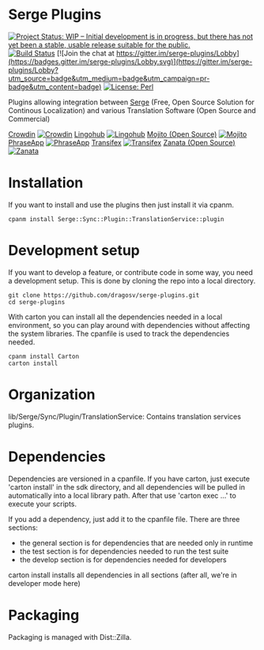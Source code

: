 Serge Plugins
============

[![Project Status: WIP – Initial development is in progress, but there has not yet been a stable, usable release suitable for the public.](http://www.repostatus.org/badges/latest/wip.svg)](http://www.repostatus.org/#wip) [![Build Status](https://travis-ci.org/dragosv/serge-plugins.svg?branch=master)](https://travis-ci.org/dragosv/serge-plugins)
[![Join the chat at https://gitter.im/serge-plugins/Lobby](https://badges.gitter.im/serge-plugins/Lobby.svg)](https://gitter.im/serge-plugins/Lobby?utm_source=badge&utm_medium=badge&utm_campaign=pr-badge&utm_content=badge) [![License: Perl](https://img.shields.io/badge/License-Perl-0298c3.svg)](https://dev.perl.org/licenses/)

Plugins allowing integration between [Serge](https://serge.io/) (Free, Open Source Solution for Continous Localization) and various Translation Software (Open Source and Commercial)

[Crowdin](https://crowdin.com/) [![Crowdin](https://img.shields.io/cpan/v/Serge-Sync-Plugin-TranslationService-crowdin.svg)](https://metacpan.org/release/Serge-Sync-Plugin-TranslationService-crowdin)
[Lingohub](https://www.lingohub.com/) [![Lingohub](https://img.shields.io/cpan/v/Serge-Sync-Plugin-TranslationService-lingohub.svg)](https://metacpan.org/release/Serge-Sync-Plugin-TranslationService-lingohub)
[Mojito (Open Source)](http://www.mojito.global/) [![Mojito](https://img.shields.io/cpan/v/Serge-Sync-Plugin-TranslationService-mojito.svg)](https://metacpan.org/release/Serge-Sync-Plugin-TranslationService-mojito)
[PhraseApp](https://phraseapp.com/) [![PhraseApp](https://img.shields.io/cpan/v/Serge-Sync-Plugin-TranslationService-phraseapp.svg)](https://metacpan.org/release/Serge-Sync-Plugin-TranslationService-phraseapp)
[Transifex](https://www.transifex.com/) [![Transifex](https://img.shields.io/cpan/v/Serge-Sync-Plugin-TranslationService-transifex.svg)](https://metacpan.org/release/Serge-Sync-Plugin-TranslationService-transifex)
[Zanata (Open Source)](http://zanata.org/) [![Zanata](https://img.shields.io/cpan/v/Serge-Sync-Plugin-TranslationService-zanata.svg)](https://metacpan.org/release/Serge-Sync-Plugin-TranslationService-zanata)

Installation
============

If you want to install and use the plugins then just install it via cpanm. 

```
cpanm install Serge::Sync::Plugin::TranslationService::plugin

```

Development setup
============

If you want to develop a feature, or contribute code in some way, you need a development setup. This is done by cloning
the repo into a local directory.

```
git clone https://github.com/dragosv/serge-plugins.git
cd serge-plugins
```

With carton you can install all the dependencies needed in a local environment, so you can play around with dependencies without
affecting the system libraries. The cpanfile is used to track the dependencies needed.

```
cpanm install Carton
carton install
```

Organization
============

lib/Serge/Sync/Plugin/TranslationService: Contains translation services plugins.

Dependencies
============

Dependencies are versioned in a cpanfile. If you have carton, just execute 'carton install' in the sdk directory, and all dependencies
will be pulled in automatically into a local library path. After that use 'carton exec ...' to execute your scripts.

If you add a dependency, just add it to the cpanfile file. There are three sections:

 - the general section is for dependencies that are needed only in runtime
 - the test section is for dependencies needed to run the test suite
 - the develop section is for dependencies needed for developers

carton install installs all dependencies in all sections (after all, we're in developer mode here) 

Packaging
============

Packaging is managed with Dist::Zilla.



